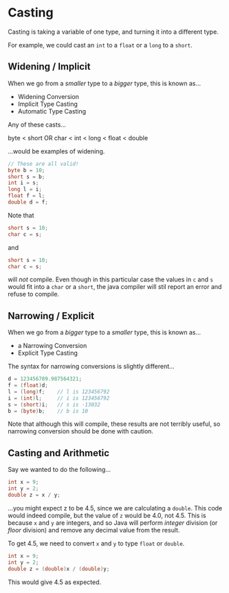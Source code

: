 # Casting

Casting is taking a variable of one type, and turning it into a different type.

For example, we could cast an `int` to a `float` or a `long` to a `short`.

## Widening / Implicit

When we go from a *smaller* type to a *bigger* type, this is known as...

* Widening Conversion
* Implicit Type Casting
* Automatic Type Casting

Any of these casts...

byte < short OR char < int < long < float < double

...would be examples of widening.

```java
// These are all valid!
byte b = 10;
short s = b;
int i = s;
long l = i;
float f = l;
double d = f;
```

Note that

```java
short s = 10;
char c = s;
```

and

```java
short s = 10;
char c = s;
```

will *not* compile. Even though in this particular case the values in `c` and
`s` would fit into a `char` or a `short`,
the java compiler will stil report an error and refuse to compile.

## Narrowing / Explicit

When we go from a *bigger* type to a *smaller* type, this is known as...

* a Narrowing Conversion
* Explicit Type Casting

The syntax for narrowing conversions is slightly different...

```java
d = 123456789.987564321;
f = (float)d;
l = (long)f;    // l is 123456792
i = (int)l;     // i is 123456792
s = (short)i;   // s is -13032
b = (byte)b;    // b is 10
```

Note that although this will compile, these results are not terribly useful,
so narrowing conversion should be done with caution.

## Casting and Arithmetic

Say we wanted to do the following...

```java
int x = 9;
int y = 2;
double z = x / y;
```

...you might expect z to be 4.5, since we are calculating a `double`. This
code would indeed compile, but the value of `z` would be 4.0, not 4.5.
This is because `x` and `y` are integers, and so Java will perform *integer*
division (or *floor* division) and remove any decimal value from the result.

To get 4.5, we need to convert `x` and `y` to type `float` or `double`.

```java
int x = 9;
int y = 2;
double z = (double)x / (double)y;
```

This would give 4.5 as expected.
